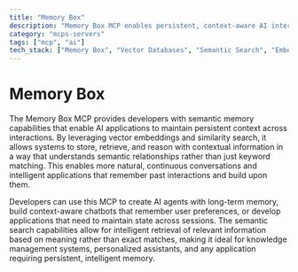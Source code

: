 ```yaml
---
title: "Memory Box"
description: "Memory Box MCP enables persistent, context-aware AI interactions through semantic memory storage and retrieval using vector embeddings."
category: "mcps-servers"
tags: ["mcp", "ai"]
tech_stack: ["Memory Box", "Vector Databases", "Semantic Search", "Embeddings", "AI Memory Systems"]
---
```


# Memory Box

The Memory Box MCP provides developers with semantic memory capabilities that enable AI applications to maintain persistent context across interactions. By leveraging vector embeddings and similarity search, it allows systems to store, retrieve, and reason with contextual information in a way that understands semantic relationships rather than just keyword matching. This enables more natural, continuous conversations and intelligent applications that remember past interactions and build upon them.

Developers can use this MCP to create AI agents with long-term memory, build context-aware chatbots that remember user preferences, or develop applications that need to maintain state across sessions. The semantic search capabilities allow for intelligent retrieval of relevant information based on meaning rather than exact matches, making it ideal for knowledge management systems, personalized assistants, and any application requiring persistent, intelligent memory.
